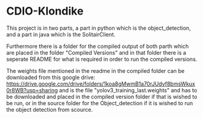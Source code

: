 # CDIO-Klondike

This project is in two parts, a part in python which is the object_detection, and a part in java which is the SolitairClient.

Furthermore there is a folder for the compiled output of both parth which are placed in the folder "Compiled Versions" and in that folder there is a seperate README for what is required in order to run the compiled versions. 

The weights file mentioned in the readme in the compiled folder can be downloaded from this google drive: https://drive.google.com/drive/folders/1koa8gMwmB1a70rJUdvf8bmsWkux0r8WB?usp=sharing and is the file "yolov3_training_last.weights" and has to be downloaded and placed in the compiled version folder if that is wished to be run, or in the source folder for the Object_detection if it is wished to run the object detection from scource.
